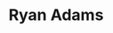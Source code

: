 ---
title: "Ryan Adams"
summary: "David Ryan Adams is an American singer-songwriter, record producer, artist, and poet. He has released 24 studio albums and three as a former member of Whiskeytown.
In 2000, Adams left Whiskeytown and released his debut solo album, Heartbreaker, to critical acclaim. The album was nominated for the Shortlist Music Prize. The following year, his profile increased with the release of the UK certified-gold Gold, which included the single, \"New York, New York\". During this time, Adams worked on several unreleased albums, which were consolidated into a third solo release, Demolition . Working at a prolific rate, Adams released the classic rock-influenced Rock N Roll , after a planned album, Love Is Hell, was rejected by his label Lost Highway. As a compromise, Love Is Hell was released as two EPs and eventually released in its full-length state in 2004.
After breaking his wrist during a live performance, Adams took a short break, and formed The Cardinals, a backing band that accompanied him on his next four studio albums. In 2009, after the release of Cardinology , Adams disbanded The Cardinals and announced an extended break from music due to complications from Ménière's disease. The following year, however, Adams resumed performing and released his Glyn Johns-produced 13th studio album, Ashes & Fire, in late 2011. The album peaked at No. 7 on the Billboard 200. In September 2014, Adams released his fourteenth album, Ryan Adams, on his own PAX AM label, and formed a new backing band, The Shining, to support the release.
In 2015, Adams released 1989, a song-for-song cover of Taylor Swift's album of the same name, and worked on up to 80 songs for an album influenced by his divorce from actress and singer-songwriter Mandy Moore. The album, Prisoner, was released in 2017.
In 2019, Adams announced three albums to be released that year. However, the release of these albums was indefinitely delayed after seven women came forward with sexual misconduct allegations against him. He later issued an apology, and the FBI cleared him of any potential criminal charges. Adams eventually released the planned albums, Wednesdays, Big Colors, and Chris, yearly from 2020 to 2022. Chris was followed by three further albums, all released in 2022 as well.
In addition to his own material, Adams has also produced albums for Willie Nelson, Jesse Malin, Jenny Lewis, and Fall Out Boy, and has collaborated with Counting Crows, Weezer, Norah Jones, America, Minnie Driver, Cowboy Junkies, Leona Naess, Toots and the Maytals, Beth Orton and Krista Polvere. He has written Infinity Blues, a book of poems, and Hello Sunshine, a collection of poems and short stories."
image: "ryan-adams.jpg"
apple_music_artist_url: "https://music.apple.com/gb/artist/ryan-adams/1010602"
wikipedia_url: "https://en.wikipedia.org/wiki/Ryan_Adams"
---